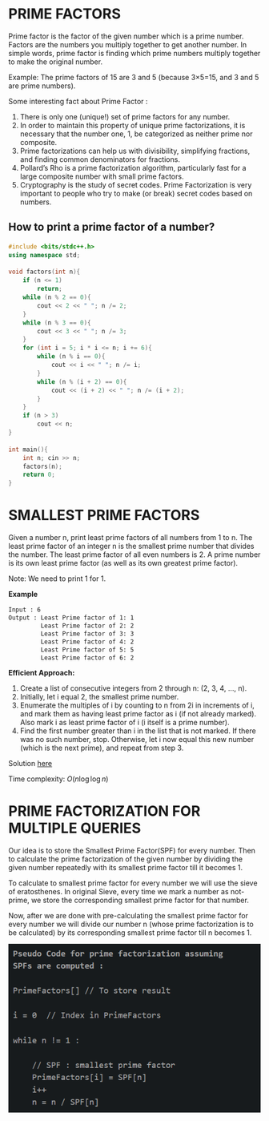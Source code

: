 # PRIME FACTORS

Prime factor is the factor of the given number which is a prime number. Factors are the numbers you multiply together to get another number. In simple words, prime factor is finding which prime numbers multiply together to make the original number.

Example: The prime factors of 15 are 3 and 5 (because 3×5=15, and 3 and 5 are prime numbers). 

Some interesting fact about Prime Factor : 

1. There is only one (unique!) set of prime factors for any number.
2. In order to maintain this property of unique prime factorizations, it is necessary that the number one, 1, be categorized as neither prime nor composite.
3. Prime factorizations can help us with divisibility, simplifying fractions, and finding common denominators for fractions.
4. Pollard’s Rho is a prime factorization algorithm, particularly fast for a large composite number with small prime factors.
5. Cryptography is the study of secret codes. Prime Factorization is very important to people who try to make (or break) secret codes based on numbers.

## How to print a prime factor of a number?

```cpp
#include <bits/stdc++.h>
using namespace std;

void factors(int n){
    if (n <= 1)
        return;
    while (n % 2 == 0){
        cout << 2 << " "; n /= 2;
    }
    while (n % 3 == 0){
        cout << 3 << " "; n /= 3;
    }
    for (int i = 5; i * i <= n; i += 6){
        while (n % i == 0){
            cout << i << " "; n /= i;
        }
        while (n % (i + 2) == 0){
            cout << (i + 2) << " "; n /= (i + 2);
        }
    }
    if (n > 3)
        cout << n;
}

int main(){
    int n; cin >> n;
    factors(n);
    return 0;
}
```

# SMALLEST PRIME FACTORS

Given a number n, print least prime factors of all numbers from 1 to n. The least prime factor of an integer n is the smallest prime number that divides the number. The least prime factor of all even numbers is 2. A prime number is its own least prime factor (as well as its own greatest prime factor).

Note: We need to print 1 for 1.

**Example**

```
Input : 6
Output : Least Prime factor of 1: 1
         Least Prime factor of 2: 2
         Least Prime factor of 3: 3
         Least Prime factor of 4: 2
         Least Prime factor of 5: 5
         Least Prime factor of 6: 2
```

**Efficient Approach:**

1. Create a list of consecutive integers from 2 through n: (2, 3, 4, …, n).
2. Initially, let i equal 2, the smallest prime number.
3. Enumerate the multiples of i by counting to n from 2i in increments of i, and mark them as having least prime factor as i (if not already marked). Also mark i as least prime factor of i (i itself is a prime number).
4. Find the first number greater than i in the list that is not marked. If there was no such number, stop. Otherwise, let i now equal this new number (which is the next prime), and repeat from step 3.

Solution [here](/NUMBER%20THEORY/smallest_prime_factors.cpp)

Time complexity: $O(n\log{\log{n}})$

# PRIME FACTORIZATION FOR MULTIPLE QUERIES

Our idea is to store the Smallest Prime Factor(SPF) for every number. Then to calculate the prime factorization of the given number by dividing the given number repeatedly with its smallest prime factor till it becomes 1. 

To calculate to smallest prime factor for every number we will use the sieve of eratosthenes. In original Sieve, every time we mark a number as not-prime, we store the corresponding smallest prime factor for that number.

Now, after we are done with pre-calculating the smallest prime factor for every number we will divide our number n (whose prime factorization is to be calculated) by its corresponding smallest prime factor till n becomes 1. 

![alt text](image.png)

